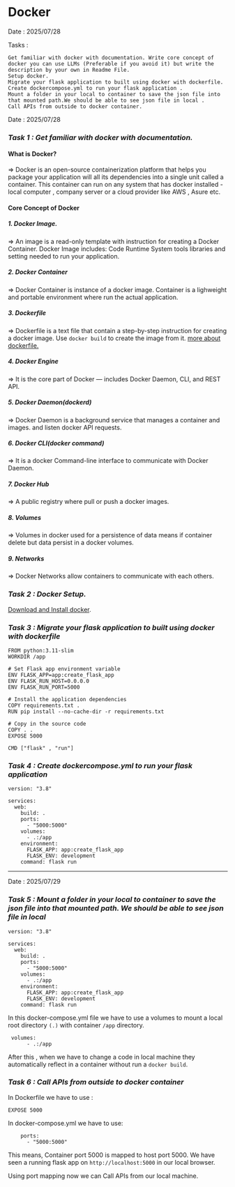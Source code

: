 # **Docker**

Date : 2025/07/28

Tasks : 

	Get familiar with docker with documentation. Write core concept of docker you can use LLMs (Preferable if you avoid it) but write the description by your own in Readme File.
	Setup docker.
	Migrate your flask application to built using docker with dockerfile.
	Create dockercompose.yml to run your flask application .
	Mount a folder in your local to container to save the json file into that mounted path.We should be able to see json file in local .
	Call APIs from outside to docker container.

Date : 2025/07/28

### ***Task 1 : Get familiar with docker with documentation.***

#### **What is Docker?**
=> Docker is an open-source containerization platform that helps you package your application will all its dependencies into a single unit called a container. This container can run on any system that has docker installed - local computer , company server or a cloud provider like AWS , Asure etc.

#### **Core Concept of Docker**

##### **1. Docker Image.**
=> An image is a read-only template with instruction for creating a Docker Container.
Docker Image includes:
Code
Runtime
System tools
libraries
and setting needed to run your application.

##### 2. Docker Container
=> Docker Container is instance of a docker image. Container is a lighweight and portable environment where run the actual application. 

##### 3. Dockerfile
=> Dockerfile is a text file that contain a step-by-step instruction for creating a docker image. Use `docker build` to create the image from it. [more about dockerfile.](http://https://docs.docker.com/get-started/docker-concepts/building-images/writing-a-dockerfile/ "more about dockerfile")

##### 4. Docker Engine
=> It is the core part of Docker — includes Docker Daemon, CLI, and REST API.

##### 5. Docker Daemon(dockerd)
=> Docker Daemon is a background service that manages a container and images. and listen docker API requests.

##### 6. Docker CLI(docker command)
=> It is a docker Command-line interface to  communicate with Docker Daemon.

##### 7. Docker Hub
=> A public registry where pull or push a docker images.

##### 8. Volumes
=> Volumes in docker used for a persistence of data means if container delete but data persist in a docker volumes.

##### 9. Networks
=> Docker Networks allow containers to communicate with each others.

### *Task 2 : Docker Setup.*

[Download and Install docker](https://www.docker.com/products/docker-desktop/ "Download and Install docker").

### ***Task 3 : Migrate your flask application to built using docker with dockerfile***

    FROM python:3.11-slim
    WORKDIR /app
    
    # Set Flask app environment variable
    ENV FLASK_APP=app:create_flask_app
    ENV FLASK_RUN_HOST=0.0.0.0
    ENV FLASK_RUN_PORT=5000
    
    # Install the application dependencies
    COPY requirements.txt .
    RUN pip install --no-cache-dir -r requirements.txt
    
    # Copy in the source code
    COPY . .
    EXPOSE 5000
    
    CMD ["flask" , "run"] 

### *Task 4 : Create dockercompose.yml to run your flask application*

    version: "3.8"
    
    services:
      web:
        build: .
        ports:
          - "5000:5000"
        volumes:
          - .:/app
        environment:
          FLASK_APP: app:create_flask_app
          FLASK_ENV: development
        command: flask run	

------------

Date : 2025/07/29

### *Task 5 : Mount a folder in your local to container to save the json file into that mounted path. We should be able to see json file in local*

    version: "3.8"
    
    services:
      web:
        build: .
        ports:
          - "5000:5000"
        volumes:
          - .:/app
        environment:
          FLASK_APP: app:create_flask_app
          FLASK_ENV: development
        command: flask run

In this docker-compose.yml file we have to use a volumes to mount a local root directory `(.)` with container `/app` directory.

     volumes:
          - .:/app

After this , when we have to change a code in local machine they automatically reflect in a container without run a `docker build`.

### *Task 6 : Call APIs from outside to docker container*

In Dockerfile we have to use :

    EXPOSE 5000

In docker-compose.yml we have to use:

        ports:
          - "5000:5000"

This means,
Container port 5000 is mapped to host port 5000.
We have seen a running flask app on `http://localhost:5000` in our local browser.

Using port mapping now we can Call APIs from our local machine.


